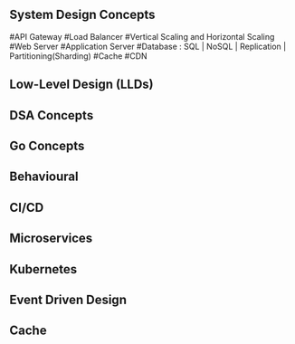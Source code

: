 ## System Design Concepts
  #API Gateway
  #Load Balancer
  #Vertical Scaling and Horizontal Scaling
  #Web Server
  #Application Server
  #Database : SQL | NoSQL | Replication | Partitioning(Sharding)
  #Cache
  #CDN

## Low-Level Design (LLDs)

## DSA Concepts

## Go Concepts

## Behavioural

## CI/CD

## Microservices

## Kubernetes

## Event Driven Design

## Cache
